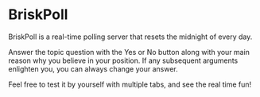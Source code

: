 # BriskPoll

BriskPoll is a real-time polling server that resets the midnight of every day.

Answer the topic question with the Yes or No button along with your main reason why
you believe in your position. If any subsequent arguments enlighten you, you can always
change your answer. 

Feel free to test it by yourself with multiple tabs, and see the real time fun!
